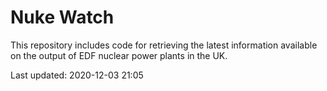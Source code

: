 # Nuke Watch

This repository includes code for retrieving the latest information available on the output of EDF nuclear power plants in the UK.

Last updated: 2020-12-03 21:05